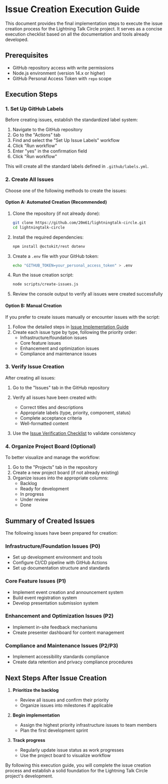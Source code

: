 # Issue Creation Execution Guide

This document provides the final implementation steps to execute the issue creation process for the Lightning Talk Circle project. It serves as a concise execution checklist based on all the documentation and tools already developed.

## Prerequisites

- GitHub repository access with write permissions
- Node.js environment (version 14.x or higher)
- GitHub Personal Access Token with `repo` scope

## Execution Steps

### 1. Set Up GitHub Labels

Before creating issues, establish the standardized label system:

1. Navigate to the GitHub repository
2. Go to the "Actions" tab
3. Find and select the "Set Up Issue Labels" workflow
4. Click "Run workflow"
5. Enter "yes" in the confirmation field
6. Click "Run workflow"

This will create all the standard labels defined in `.github/labels.yml`.

### 2. Create All Issues

Choose one of the following methods to create the issues:

#### Option A: Automated Creation (Recommended)

1. Clone the repository (if not already done):
   ```bash
   git clone https://github.com/20m61/lightningtalk-circle.git
   cd lightningtalk-circle
   ```

2. Install the required dependencies:
   ```bash
   npm install @octokit/rest dotenv
   ```

3. Create a `.env` file with your GitHub token:
   ```bash
   echo "GITHUB_TOKEN=your_personal_access_token" > .env
   ```

4. Run the issue creation script:
   ```bash
   node scripts/create-issues.js
   ```

5. Review the console output to verify all issues were created successfully

#### Option B: Manual Creation

If you prefer to create issues manually or encounter issues with the script:

1. Follow the detailed steps in [Issue Implementation Guide](/docs/project/issue-implementation-guide.md)
2. Create each issue type by type, following the priority order:
   - Infrastructure/foundation issues
   - Core feature issues
   - Enhancement and optimization issues
   - Compliance and maintenance issues

### 3. Verify Issue Creation

After creating all issues:

1. Go to the "Issues" tab in the GitHub repository
2. Verify all issues have been created with:
   - Correct titles and descriptions
   - Appropriate labels (type, priority, component, status)
   - Complete acceptance criteria
   - Well-formatted content

3. Use the [Issue Verification Checklist](/docs/project/issue-verification-checklist.md) to validate consistency

### 4. Organize Project Board (Optional)

To better visualize and manage the workflow:

1. Go to the "Projects" tab in the repository
2. Create a new project board (if not already existing)
3. Organize issues into the appropriate columns:
   - Backlog
   - Ready for development
   - In progress
   - Under review
   - Done

## Summary of Created Issues

The following issues have been prepared for creation:

### Infrastructure/Foundation Issues (P0)

- Set up development environment and tools
- Configure CI/CD pipeline with GitHub Actions
- Set up documentation structure and standards

### Core Feature Issues (P1)

- Implement event creation and announcement system
- Build event registration system
- Develop presentation submission system

### Enhancement and Optimization Issues (P2)

- Implement in-site feedback mechanisms
- Create presenter dashboard for content management

### Compliance and Maintenance Issues (P2/P3)

- Implement accessibility standards compliance
- Create data retention and privacy compliance procedures

## Next Steps After Issue Creation

1. **Prioritize the backlog**
   - Review all issues and confirm their priority
   - Organize issues into milestones if applicable

2. **Begin implementation**
   - Assign the highest priority infrastructure issues to team members
   - Plan the first development sprint

3. **Track progress**
   - Regularly update issue status as work progresses
   - Use the project board to visualize workflow

By following this execution guide, you will complete the issue creation process and establish a solid foundation for the Lightning Talk Circle project's development.
